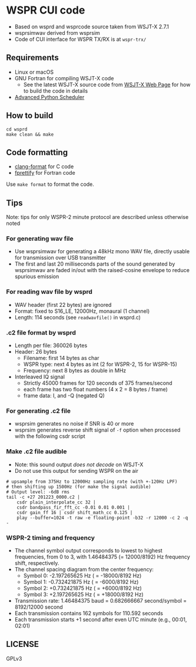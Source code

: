 # WSPR CUI code

* Based on wsprd and wsprcode source taken from WSJT-X 2.7.1
* wsprsimwav derived from wsprsim
* Code of CUI interface for WSPR TX/RX is at `wspr-trx/`

## Requirements

* Linux or macOS
* GNU Fortran for compiling WSJT-X code
  - See the latest WSJT-X source code from [WSJT-X Web Page](https://physics.princeton.edu/pulsar/k1jt/wsjtx.html) for how to build the code in details
* [Advanced Python Scheduler](https://apscheduler.readthedocs.io/en/3.x/)

## How to build

```
cd wsprd
make clean && make
```

## Code formatting

* [clang-format](https://clang.llvm.org/docs/ClangFormatStyleOptions.html) for C code
* [fprettify](https://github.com/pseewald/fprettify) for Fortran code

Use `make format` to format the code.

## Tips

Note: tips for only WSPR-2 minute protocol are described unless otherwise noted

### For generating wav file

* Use wsprsimwav for generating a 48kHz mono WAV file, directly usable for transmission over USB transmitter
* The first and last 20 milliseconds parts of the sound generated by wsprsimwav are faded in/out with the raised-cosine envelope to reduce spurious emission

### For reading wav file by wsprd

* WAV header (first 22 bytes) are ignored
* Format: fixed to S16\_LE, 12000Hz, monaural (1 channel)
* Length: 114 seconds (see `readwavfile()` in wsprd.c) 

### .c2 file format by wsprd

* Length per file: 360026 bytes
* Header: 26 bytes
  -  Filename: first 14 bytes as char
  - WSPR type: next 4 bytes as int (2 for WSPR-2, 15 for WSPR-15)
  - Frequency: next 8 bytes as double in MHz
* Interleaved IQ signal
  - Strictly 45000 frames for 120 seconds of 375 frames/second
  - each frame has two float numbers (4 x 2 = 8 bytes / frame)
  - frame data: I, and -Q (negated Q)

### For generating .c2 file

* wsprsim generates no noise if SNR is 40 or more
* wsprsim generates reverse shift signal of `-f` option when processed with the following csdr script

### Make .c2 file audible

* Note: this sound output *does not decode* on WSJT-X
* Do not use this output for sending WSPR on the air

```
# upsample from 375Hz to 12000Hz sampling rate (with +-120Hz LPF)
# then shifting up 1500Hz (for make the signal audible)
# Output level: -6dB rms 
tail -c +27 201223_0000.c2 | 
    csdr plain_interpolate_cc 32 | 
    csdr bandpass_fir_fft_cc -0.01 0.01 0.001 | 
    csdr gain_ff 16 | csdr shift_math_cc 0.125 | 
    play --buffer=1024 -t raw -e floating-point -b32 -r 12000 -c 2 -q -
```

### WSPR-2 timing and frequency

* The channel symbol output corresponds to lowest to highest frequencies, from 0 to 3, with 1.46484375 (= 12000/8192) Hz frequency shift, respectively.
* The channel spacing diagram from the center frequency:
  - Symbol 0: -2.197265625 Hz ( = -18000/8192 Hz)
  - Symbol 1: -0.732421875 Hz ( = -6000/8192 Hz)
  - Symbol 2: +0.732421875 Hz ( = +6000/8192 Hz)
  - Symbol 3: +2.197265625 Hz ( = +18000/8192 Hz)
* Transmission rate: 1.46484375 baud = 0.682666667 second/symbol = 8192/12000 second
* Each transmission contains 162 symbols for 110.592 seconds
* Each transmission starts +1 second after even UTC minute (e.g., 00:01, 02:01)

## LICENSE

GPLv3
